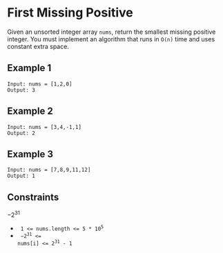 # First Missing Positive

Given an unsorted integer array <code>nums</code>, return the smallest missing positive integer.
You must implement an algorithm that runs in <code>O(n)</code> time and uses constant extra space.

## Example 1

    Input: nums = [1,2,0]
    Output: 3

## Example 2

    Input: nums = [3,4,-1,1]
    Output: 2

## Example 3

    Input: nums = [7,8,9,11,12]
    Output: 1

## Constraints

$-2^{31}$

- <code> 1 <= nums.length <= 5 * $10^5$ </code>
- <code> $-2^{31}$ <= nums[i] <= $2^{31}$ - 1 </code>
